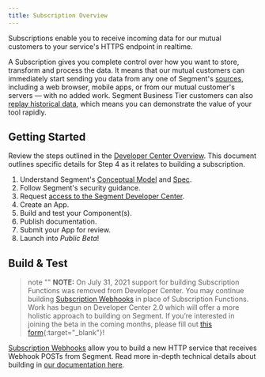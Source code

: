 ```yaml
---
title: Subscription Overview
---
```


Subscriptions enable you to receive incoming data for our mutual customers to your service's HTTPS endpoint in realtime.

A Subscription gives you complete control over how you want to store, transform and process the data. It means that our mutual customers can immediately start sending you data from any one of Segment's [sources](/docs/connections/sources/), including a web browser, mobile apps, or from our mutual customer's servers — with no added work. Segment Business Tier customers can also [replay historical data](/docs/guides/what-is-replay/), which means you can demonstrate the value of your tool rapidly.

## Getting Started

Review the steps outlined in the [Developer Center Overview](/docs/partners). This document outlines specific details for Step 4 as it relates to building a subscription.

1. Understand Segment's [Conceptual Model](/docs/partners/conceptual-model) and [Spec](https://segment.com/docs/connections/spec).
2. Follow Segment's security guidance.
3. Request [access to the Segment Developer Center](https://segment.com/partners/developer-center/).
4. Create an App.
5. Build and test your Component(s).
6. Publish documentation.
7. Submit your App for review.
8. Launch into _Public Beta_!

## Build & Test

> note ""
> **NOTE:** On July 31, 2021 support for building Subscription Functions was removed from Developer Center. You may continue building [Subscription Webhooks](/docs/partners/subscriptions/build-webhook) in place of Subscription Functions. Work has begun on Developer Center 2.0 which will offer a more holistic approach to building on Segment. If you’re interested in joining the beta in the coming months, please fill out [this form](https://airtable.com/shrvZzQ6NTTwsc6rQ){:target="_blank"}!

[Subscription Webhooks](/docs/partners/subscriptions/build-webhook) allow you to build a new HTTP service that receives Webhook POSTs from Segment. Read more in-depth technical details about building in [our documentation here](/docs/partners/subscriptions/build-webhook).

